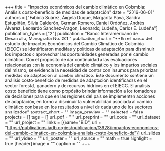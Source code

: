 +++
title = "Impactos económicos del cambio climático en Colombia: Análisis costo-beneficio de medidas de adaptación"
date = "2016-06-01"
authors = ["Fabiola Suárez, Ángela Duque, Margarita Pava, Sandra Estupiñán, Silvia Calderón, German Romero, Daniel Ordóñez, Andrés Álvarez,  Leonardo Sanchez-Aragon, Leonardo; Ludeña, Carlos E. Ludeña"]
publication_types = ["2"]
publication = "Banco Interamericano de Desarrollo, Monografía No. 261 "
publication_short = "**En el marco del estudio de Impactos Económicos del Cambio Climático de Colombia (EIECC) se identificaron medidas y políticas de adaptación para disminuir los impactos o aprovechar las oportunidades generadas por el cambio climático. Con el propósito de dar continuidad a las evaluaciones relacionadas con la economía del cambio climático y los impactos sociales del mismo, se evidencia la necesidad de contar con insumos para priorizar medidas de adaptación al cambio climático. Este documento contiene un análisis costo-beneficio de medidas de adaptación identificadas en el sector forestal, ganadero y de recursos hídricos en el EIECC. El análisis costo beneficio tiene como propósito brindar información a los tomadores de decisiones para que en las regiones del país se implementen acciones de adaptación, en torno a disminuir la vulnerabilidad asociada al cambio climático con base en los resultados a nivel de cada uno de los sectores analizados"
abstract_short = ""
image_preview = ""
selected = false
projects = []
tags = []
url_pdf = " "
url_preprint = ""
url_code = ""
url_dataset = ""
url_project = ""
links = [{name="BID", url = "https://publications.iadb.org/es/publicacion/13928/impactos-economicos-del-cambio-climatico-en-colombia-analisis-costo-beneficio-de"}]
url_slides = ""
url_video = ""
url_poster = ""
url_source = ""
math = true
highlight = true
[header]
image = ""
caption = ""
+++
